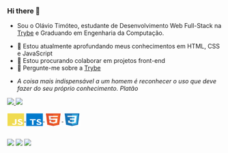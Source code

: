 
### Hi there 👋

- Sou o Olávio Timóteo, estudante de Desenvolvimento Web Full-Stack na [Trybe](https://www.betrybe.com/) e Graduando em Engenharia da Computação.
<!--🔭 I’m currently working on ...--> 
- 🌱 Estou atualmente aprofundando meus conhecimentos em HTML, CSS e JavaScript
- 👯 Estou procurando colaborar em projetos front-end
- 💬 Pergunte-me sobre a [Trybe](https://www.betrybe.com/)

* _A coisa mais indispensável a um homem é reconhecer o uso que deve fazer do seu próprio conhecimento._ 
_Platão_

 <div>
  <a href="https://github.com/OlavioTimoteo">
  <img height="180em" src="https://github-readme-stats.vercel.app/api?username=OlavioTimoteo&show_icons=true&theme=radical)
"/>
  <img height="180em" src="https://github-readme-stats.vercel.app/api/top-langs/?username=OlavioTimoteo&layout=compact&langs_count=16&theme=dracula"/>
</div>
<div style="display: inline_block"><br>
  <img align="center" alt="Olavio-Js" height="30" width="40" src="https://raw.githubusercontent.com/devicons/devicon/master/icons/javascript/javascript-plain.svg">
  <img align="center" alt="Olavio-Ts" height="30" width="40" src="https://raw.githubusercontent.com/devicons/devicon/master/icons/typescript/typescript-plain.svg">
  <img align="center" alt="Olavio-HTML" height="30" width="40" src="https://raw.githubusercontent.com/devicons/devicon/master/icons/html5/html5-original.svg">
  <img align="center" alt="Olavio-CSS" height="30" width="40" src="https://raw.githubusercontent.com/devicons/devicon/master/icons/css3/css3-original.svg">
</div>
  
  ##
 
<div> 
  <a href="https://www.instagram.com/olavio_timoteo/" target="_blank"><img src="https://img.shields.io/badge/-Instagram-%23E4405F?style=for-the-badge&logo=instagram&logoColor=white" target="_blank"></a>
  <a href = "mailto: olaviotimoteo@hotmail.com"><img src="https://img.shields.io/badge/-Email-%23333?style=for-the-badge&logo=E-mail&logoColor=white" target="_blank"></a>
  <a href="https://www.linkedin.com/in/olavio-timoteo/" target="_blank"><img src="https://img.shields.io/badge/-LinkedIn-%230077B5?style=for-the-badge&logo=linkedin&logoColor=white" target="_blank"></a> 
 
</div>

